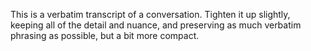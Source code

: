 This is a verbatim transcript of a conversation. Tighten it up slightly, keeping all of the detail and nuance, and preserving as much verbatim phrasing as possible, but a bit more compact.
